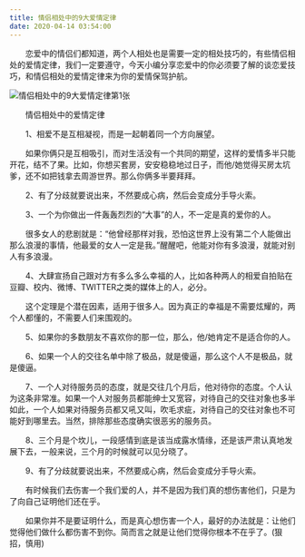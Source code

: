 ```yaml
---
title: 情侣相处中的9大爱情定律
date: 2020-04-14 03:54:00
---
```




　　恋爱中的情侣们都知道，两个人相处也是需要一定的相处技巧的，有些情侣相处的爱情定律，我们一定要遵守，今天小编分享恋爱中的你必须要了解的谈恋爱技巧，和情侣相处的爱情定律来为你的爱情保驾护航。

![情侣相处中的9大爱情定律第1张](/img/ec7b497b287a5af8a68a63326f1898b6.jpg)

　　情侣相处中的爱情定律

　　1、相爱不是互相凝视，而是一起朝着同一个方向展望。

　　如果你俩只是互相吸引，而对生活没有一个共同的期望，这样的爱情多半只能开花，结不了果。比如，你想买套房，安安稳稳地过日子，而他/她觉得买房太坑爹，还不如把钱拿去周游世界。那么你俩多半要拜拜。

　　2、有了分歧就要说出来，不然要成心病，然后会变成分手导火索。

　　3、一个为你做出一件轰轰烈烈的“大事”的人，不一定是真的爱你的人。

　　很多女人的悲剧就是：“他曾经那样对我，恐怕这世界上没有第二个人能做出那么浪漫的事情，他最爱的女人一定是我。”醒醒吧，他能对你有多浪漫，就能对别人有多浪漫。

　　4、大肆宣扬自己跟对方有多么多么幸福的人，比如各种两人的相爱自拍贴在豆瓣、校内、微博、TWITTER之类的媒体上的人，必分。

　　这个定理是个潜在因素，适用于很多人。因为真正的幸福是不需要炫耀的，两个人都懂的，不需要人们来围观的。

　　5、如果你的多数朋友不喜欢你的那一位，那么，他/她肯定不是适合你的人。

　　6、如果一个人的交往名单中除了极品，就是傻逼，那么这个人不是极品，就是傻逼。

　　7、一个人对待服务员的态度，就是交往几个月后，他对待你的态度。个人认为这条非常准。如果一个人对服务员都能绅士又宽容，对待自己的交往对象也多半如此，一个人如果对待服务员都又吼又叫，吹毛求疵，对待自己的交往对象也不可能好到哪里去。当然，排除那些态度确实很恶劣的服务员。

　　8、三个月是个坎儿，一段感情到底是该当成露水情缘，还是该严肃认真地发展下去，一般来说，三个月的时候就可以见分晓了。

　　9、有了分歧就要说出来，不然要成心病，然后会变成分手导火索。

　　有时候我们去伤害一个我们爱的人，并不是因为我们真的想伤害他们，只是为了向自己证明他们还在乎。

　　如果你并不是要证明什么，而是真心想伤害一个人，最好的办法就是：让他们觉得他们做什么都伤害不到你。简而言之就是让他们觉得你根本不在乎了。(狠招，慎用)